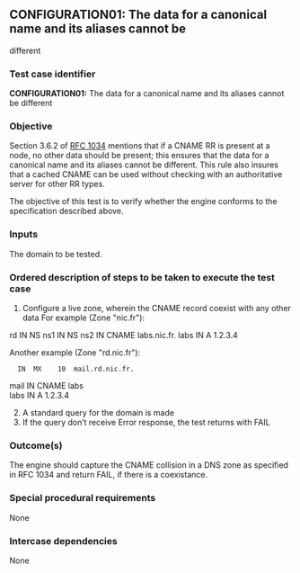 ## CONFIGURATION01: The data for a canonical name and its aliases cannot be
different

### Test case identifier

**CONFIGURATION01:** The data for a canonical name and its aliases cannot be
different

### Objective 
Section 3.6.2 of [RFC 1034](https://tools.ietf.org/html/rfc1034)
mentions that if a CNAME RR is present at a node, no other data should be
present; this ensures that the data for a canonical name and its aliases cannot
be different.  This rule also insures that a cached CNAME can be used without
checking with an authoritative server for other RR types.

The objective of this test is to verify whether the engine conforms to the
specification described above.

### Inputs

The domain to be tested.

### Ordered description of steps to be taken to execute the test case

1. Configure a live zone, wherein the CNAME record coexist with any other data
For example (Zone "nic.fr"): 

rd    IN  NS     ns1
      IN  NS     ns2
      IN  CNAME  labs.nic.fr.
labs  IN  A      1.2.3.4

Another example (Zone "rd.nic.fr"):

      IN  MX    10  mail.rd.nic.fr.
mail  IN  CNAME     labs        
labs  IN  A         1.2.3.4 

2. A standard query for the domain is made 
3. If the query don’t receive Error response, the test returns with FAIL

### Outcome(s)

The engine should capture the CNAME collision in a DNS zone as specified in RFC
1034 and return FAIL, if there is a coexistance.

### Special procedural requirements	

None

### Intercase dependencies

None
